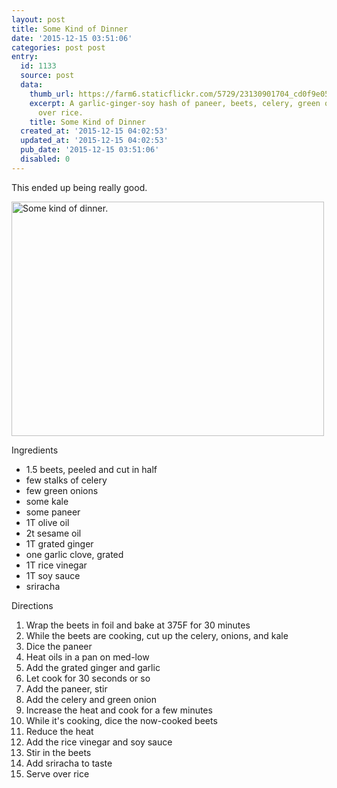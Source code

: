 ```yaml
---
layout: post
title: Some Kind of Dinner
date: '2015-12-15 03:51:06'
categories: post post
entry:
  id: 1133
  source: post
  data:
    thumb_url: https://farm6.staticflickr.com/5729/23130901704_cd0f9e052e_q.jpg
    excerpt: A garlic-ginger-soy hash of paneer, beets, celery, green onion, and kale
      over rice.
    title: Some Kind of Dinner
  created_at: '2015-12-15 04:02:53'
  updated_at: '2015-12-15 04:02:53'
  pub_date: '2015-12-15 03:51:06'
  disabled: 0
---
```

This ended up being really good.

<a data-flickr-embed="true"  href="https://www.flickr.com/photos/thenobot/23130901704/in/datetaken-public/" title="Some kind of dinner."><img src="https://farm6.staticflickr.com/5729/23130901704_cd0f9e052e.jpg" width="500" height="375" alt="Some kind of dinner."></a><script async src="//embedr.flickr.com/assets/client-code.js" charset="utf-8"></script>

Ingredients
<ul>
<li>1.5 beets, peeled and cut in half</li>
<li>few stalks of celery</li>
<li>few green onions</li>
<li>some kale</li>
<li>some paneer</li>
<li>1T olive oil</li>
<li>2t sesame oil</li>
<li>1T grated ginger</li>
<li>one garlic clove, grated</li>
<li>1T rice vinegar</li>
<li>1T soy sauce</li>
<li>sriracha</li>
</ul>
Directions
<ol>
<li>Wrap the beets in foil and bake at 375F for 30 minutes</li>
<li>While the beets are cooking, cut up the celery, onions, and kale</li>
<li>Dice the paneer</li>
<li>Heat oils in a pan on med-low</li>
<li>Add the grated ginger and garlic</li>
<li>Let cook for 30 seconds or so</li>
<li>Add the paneer, stir</li>
<li>Add the celery and green onion</li>
<li>Increase the heat and cook for a few minutes</li>
<li>While it&#39;s cooking, dice the now-cooked beets</li>
<li>Reduce the heat</li>
<li>Add the rice vinegar and soy sauce</li>
<li>Stir in the beets</li>
<li>Add sriracha to taste</li>
<li>Serve over rice</li>
</ol>
